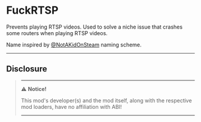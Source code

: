 # FuckRTSP

Prevents playing RTSP videos. Used to solve a niche issue that crashes some routers when playing RTSP videos.

Name inspired by [@NotAKidOnSteam](https://github.com/NotAKidOnSteam) naming scheme.

---

## Disclosure

> ---
> ⚠️ **Notice!**
>
> This mod's developer(s) and the mod itself, along with the respective mod loaders, have no affiliation with ABI!
>
> ---
